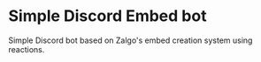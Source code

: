# Simple Discord Embed bot

Simple Discord bot based on Zalgo's embed creation system using reactions.
